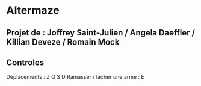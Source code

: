 # Altermaze
Projet de : Joffrey Saint-Julien / Angela Daeffler / Killian Deveze / Romain Mock
-
Controles
-
Déplacements : Z Q S D
Ramasser / lacher une arme : E

